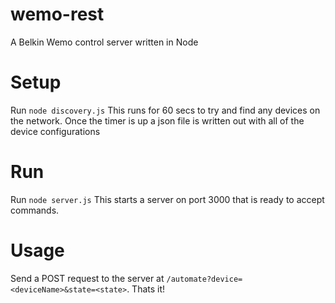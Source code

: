 # wemo-rest
A Belkin Wemo control server written in Node

# Setup
Run `node discovery.js`
This runs for 60 secs to try and find any devices on the network. Once the timer is up a json file is written out with
all of the device configurations

# Run
Run `node server.js` 
This starts a server on port 3000 that is ready to accept commands.

# Usage
Send a POST request to the server at `/automate?device=<deviceName>&state=<state>`. Thats it!
